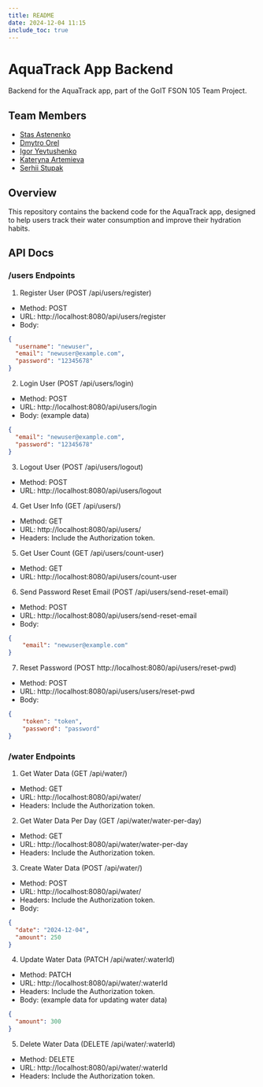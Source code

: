 ```yaml
---
title: README
date: 2024-12-04 11:15
include_toc: true
---
```


# AquaTrack App Backend

Backend for the AquaTrack app, part of the GoIT FSON 105 Team Project.

## Team Members
- [Stas Astenenko](https://github.com/StasAstenenko)
- [Dmytro Orel](https://github.com/Decembric)
- [Igor Yevtushenko](https://github.com/ii-777)
- [Kateryna Artemieva](https://github.com/KaterynaArtemieva)
- [Serhii Stupak](https://github.com/ITStupak)

## Overview
This repository contains the backend code for the AquaTrack app, designed to help users track their water consumption and improve their hydration habits.

## API Docs
### /users Endpoints
1. Register User (POST /api/users/register)
  - Method: POST
  - URL: http://localhost:8080/api/users/register
  - Body: 
```json
{
  "username": "newuser",
  "email": "newuser@example.com",
  "password": "12345678"
}
```

2. Login User (POST /api/users/login)
  - Method: POST
  - URL: http://localhost:8080/api/users/login
  - Body: (example data)
```json
{
  "email": "newuser@example.com",
  "password": "12345678"
}
```

3. Logout User (POST /api/users/logout)
  - Method: POST
  - URL: http://localhost:8080/api/users/logout

4. Get User Info (GET /api/users/)
  - Method: GET
  - URL: http://localhost:8080/api/users/
  - Headers: Include the Authorization token.

5. Get User Count (GET /api/users/count-user)
  - Method: GET
  - URL: http://localhost:8080/api/users/count-user

6. Send Password Reset Email (POST /api/users/send-reset-email)
  - Method: POST
  - URL: http://localhost:8080/api/users/send-reset-email
  - Body: 
```json
{
    "email": "newuser@example.com"
}
```

7. Reset Password (POST http://localhost:8080/api/users/reset-pwd)
  - Method: POST
  - URL: http://localhost:8080/api/users/users/reset-pwd
  - Body:

```json
{
    "token": "token",
    "password": "password"
}
```

### /water Endpoints
1. Get Water Data (GET /api/water/)
  - Method: GET
  - URL: http://localhost:8080/api/water/
  - Headers: Include the Authorization token.
  
2. Get Water Data Per Day (GET /api/water/water-per-day)
  - Method: GET
  - URL: http://localhost:8080/api/water/water-per-day
  - Headers: Include the Authorization token.

3. Create Water Data (POST /api/water/)
  - Method: POST
  - URL: http://localhost:8080/api/water/
  - Headers: Include the Authorization token.
  - Body:
```json
{
  "date": "2024-12-04",
  "amount": 250
}
```
4. Update Water Data (PATCH /api/water/:waterId)
  - Method: PATCH
  - URL: http://localhost:8080/api/water/:waterId
  - Headers: Include the Authorization token.
  - Body: (example data for updating water data)
```json
{
  "amount": 300
}
```

5. Delete Water Data (DELETE /api/water/:waterId)
  - Method: DELETE
  - URL: http://localhost:8080/api/water/:waterId
  - Headers: Include the Authorization token.
